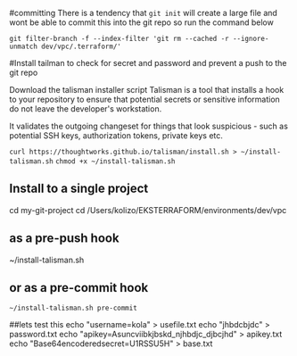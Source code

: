 #committing
There is a tendency that `git init` will create a large file and wont be able to commit this into the git repo so run the command below

`git filter-branch -f --index-filter 'git rm --cached -r --ignore-unmatch dev/vpc/.terraform/'`

#Install tailman to check for secret and password and prevent a push to the git repo

 Download the talisman installer script
Talisman is a tool that installs a hook to your repository to ensure that potential secrets or sensitive information do not leave the developer's workstation.

It validates the outgoing changeset for things that look suspicious - such as potential SSH keys, authorization tokens, private keys etc.


`curl https://thoughtworks.github.io/talisman/install.sh > ~/install-talisman.sh`
`chmod +x ~/install-talisman.sh`

## Install to a single project
cd my-git-project
cd /Users/kolizo/EKSTERRAFORM/environments/dev/vpc
## as a pre-push hook
~/install-talisman.sh
## or as a pre-commit hook
`~/install-talisman.sh pre-commit`

##lets test this
echo "username=kola" > usefile.txt
echo "jhbdcbjdc" > password.txt
echo "apikey=Asuncviibkjbskd_njhbdjc_djbcjhd" > apikey.txt
echo "Base64encoderedsecret=U1RSSU5H" > base.txt

